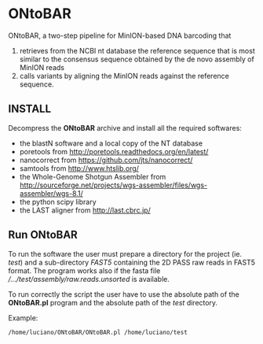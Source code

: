 # ONtoBAR

ONtoBAR, a two-step pipeline for MinION-based DNA barcoding that

1. retrieves from the NCBI nt database the reference sequence that is most similar to the consensus sequence obtained by the de novo assembly of MinION reads
2. calls variants by aligning the MinION reads against the reference sequence.

## INSTALL

Decompress the **ONtoBAR** archive and install all the required softwares:

 - the blastN software and a local copy of the NT database
 - poretools from http://poretools.readthedocs.org/en/latest/
 - nanocorrect from https://github.com/jts/nanocorrect/
 - samtools from http://www.htslib.org/
 - the Whole-Genome Shotgun Assembler from http://sourceforge.net/projects/wgs-assembler/files/wgs-assembler/wgs-8.1/
 - the python scipy library
 - the LAST aligner from http://last.cbrc.jp/

## Run ONtoBAR

To run the software the user must prepare a directory for the project (ie. _test_)
and a sub-directory _FAST5_ containing the 2D PASS raw reads in FAST5 format.
The program works also if the fasta file _/.../test/assembly/raw.reads.unsorted_
is available.

To run correctly the script the user have to use the absolute path of the **ONtoBAR.pl**
program and the absolute path of the _test_ directory.

Example:

	/home/luciano/ONtoBAR/ONtoBAR.pl /home/luciano/test
